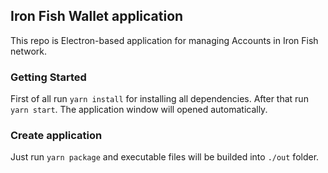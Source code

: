 ## Iron Fish Wallet application

This repo is Electron-based application for managing Accounts in Iron Fish network.

### Getting Started

First of all run `yarn install` for installing all dependencies.
After that run `yarn start`. The application window will opened automatically.

### Create application

Just run `yarn package` and executable files will be builded into `./out` folder.
